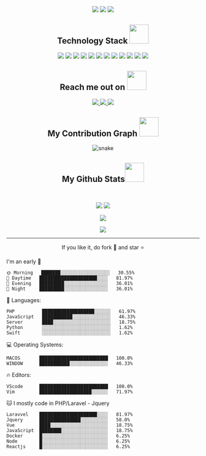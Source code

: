 

<p align="center">
 
</p align="center">

<p align="center">
 
 <img src="https://badges.pufler.dev/visits/ritik307/ritik307"/> 
 <!-- <img src="https://badges.pufler.dev/years/ritik307"/> -->
 <img src="https://badges.pufler.dev/repos/ritik307"/>
 <img src="https://badges.pufler.dev/commits/monthly/ritik307" />

</p>

<!-- <p align="center">
  I'm a 3rd year student pursuing Master's in Computer Applications 🎓 from Guru Gobind Singh Indraprastha University 🏛. I'm a passionate learner who's always willing to learn and work across technologies and domains 💡. I love to explore new technologies and leverage them to solve real-life problems ✨. Apart from that I also love to guide and mentor newbies👨🏻‍💻. I'm deep into Web 🕸️ Development.
</p>   -->

<h2 align="center">Technology Stack <img src="https://github.com/ritik307/ritik307/blob/main/images/laptop.gif" width="50"></h2>

<p align="center">
 <img src="https://img.shields.io/badge/C-00599C?style=flat-square&logo=c&logoColor=white"/>
<img src="https://img.shields.io/badge/-java-E34A86?style=flat-square&logo=java"/>
<img src="https://img.shields.io/badge/-C++-00599C?style=flat-square&logo=c"/>
<img src="https://img.shields.io/badge/-HTML5-E34F26?style=flat-square&logo=html5&logoColor=white"/>
<img src="https://img.shields.io/badge/-CSS3-1572B6?style=flat-square&logo=css3"/>
<img src="https://img.shields.io/badge/-Bootstrap-563D7C?style=flat-square&logo=bootstrap"/>
<img src="https://img.shields.io/badge/-JavaScript-black?style=flat-square&logo=javascript"/>
<img src="https://img.shields.io/badge/-Nodejs-black?style=flat-square&logo=Node.js"/>
<img src="https://img.shields.io/badge/-React-black?style=flat-square&logo=react"/>
<img src="https://img.shields.io/badge/-MySQL-black?style=flat-square&logo=mysql"/>
<img src="https://img.shields.io/badge/-Git-black?style=flat-square&logo=git"/>
<img src="https://img.shields.io/badge/-GitHub-black?style=flat-square&logo=github"/>
</p>

<h2 align="center">Reach me out on <img src="https://media0.giphy.com/media/jqNPzdTTxQfOgOqpO4/source.gif" width="50"></h2>

<p align="center">
<!-- <img src="https://img.shields.io/badge/-ritik-purple?style=flat-square&logo=instagram&logoColor=white&link=https://www.instagram.com/pinkdogg307/"/> -->
<a href="mailto: ritikpr307@gmail.com">
 <img src="https://img.shields.io/badge/-ritikpr307-c14438?style=flat-square&logo=Gmail&logoColor=white&link=mailto:ritikpr307@gmail.com"/>
</a>
<a href="https://www.linkedin.com/in//">
 <img src="https://img.shields.io/badge/-ritikrawal-blue?style=flat-square&logo=Linkedin&logoColor=white&link=https://www.linkedin.com/in/ritik-rawal-698a18142/"/>
</a>
 <a href="https://twitter.com/ritikhere307">
 <img src="https://img.shields.io/badge/-ritikhere307-blue?style=flat-square&logo=twitter&logoColor=white&link=https://twitter.com/ritikhere307"/>
</a>
</p>


<h2 align="center">
  My Contribution Graph <img src="https://media.giphy.com/media/xUA7aZeLE2e0P7Znz2/giphy.gif" width="50">
</h2>
<p align="center">
  <img src="https://github.com/ritik307/ritik307/raw/output/github-contribution-grid-snake.svg" alt="snake"></center>
</p>

<h2 align="center">
  My Github Stats<img src="https://media.giphy.com/media/VgCDAzcKvsR6OM0uWg/giphy.gif" width="50">
</h2>
 
<br>

<p align = "center">
  <img  src = "https://github-readme-stats.vercel.app/api?username=ritik307&show_icons=true&theme=radical&line_height=27">
  <img src = "https://github-readme-stats.vercel.app/api/top-langs/?username=ritik307&hide=html,css,java,shaderlab,kotlin,hlsl&theme=radical">
</p>

<p align = "center">
 <img  src="https://github-readme-streak-stats.herokuapp.com/?user=ritik307&show_icons=true&locale=en&layout=compact&theme=radical&line_height=0" />
</p> 

<p align = "center">
 <img src="https://activity-graph.herokuapp.com/graph?username=ritik307&theme=redical">
</p> 
<hr>
<p align="center">If you like it, do fork 🍴 and star ⭐</p>


I'm an early 🐤
```
🌞 Morning   ███████░░░░░░░░░░░░░░░░░░   30.55% 
🌆 Daytime   █████████████████████░░░░   81.97% 
🌃 Evening   █████████░░░░░░░░░░░░░░░░   36.01%
🌙 Night     █████████░░░░░░░░░░░░░░░░   36.01% 
```

💬 Languages:
```
PHP          ███████████████████░░░░░░   61.97%
JavaScript   ███████████░░░░░░░░░░░░░░   46.33%
Server       ████░░░░░░░░░░░░░░░░░░░░░   18.75%
Python       ░░░░░░░░░░░░░░░░░░░░░░░░░   1.62%
Swift        ░░░░░░░░░░░░░░░░░░░░░░░░░   1.62%
```

💻 Operating Systems:
```
MACOS       █████████████████████████   100.0%
WINDOW      ███████████░░░░░░░░░░░░░░   46.33%
```

🔥 Editors:
```
VScode      █████████████████████████   100.0%
Vim         ███████████████████░░░░░░   71.97%
```

🐱 I mostly code in PHP/Laravel - Jquery 
```
Laravvel    █████████████████████░░░░   81.97%
Jquery      ███████████████░░░░░░░░░░   58.0% 
Vue         ████░░░░░░░░░░░░░░░░░░░░░   18.75% 
JavaScript  ████████░░░░░░░░░░░░░░░░░   18.75% 
Docker      █░░░░░░░░░░░░░░░░░░░░░░░░   6.25% 
Node        █░░░░░░░░░░░░░░░░░░░░░░░░   6.25%
Reactjs     █░░░░░░░░░░░░░░░░░░░░░░░░   6.25%
```
